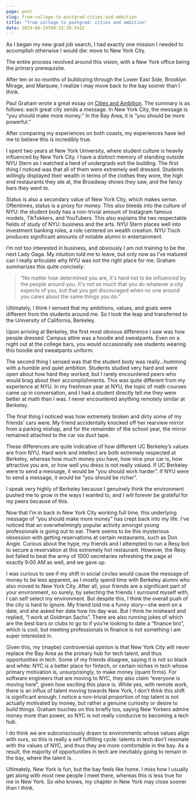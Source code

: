 ```yaml
---
page: post
slug: from-college-to-postgrad-cities-and-ambition
title: "from college to postgrad: cities and ambition"
date: 2024-06-24T00:33:30.543Z
---
```

As I began my new grad job search, I had exactly one mission I needed to accomplish otherwise I would die: move to New York City.

The entire process revolved around this vision, with a New York office being the primary prerequisite.

After ten or so months of bulldozing through the Lower East Side, Brooklyn Mirage, and Marquee, I realize I may move back to the bay sooner than I think.

Paul Graham wrote a great essay on [Cities and Ambition](https://paulgraham.com/cities.html). The summary is as follows: each great city sends a message. In New York City, the message is “you should make more money.” In the Bay Area, it is “you should be more powerful.”

After comparing my experiences on both coasts, my experiences have led me to believe this is incredibly true.

I spent two years at New York University, where student culture is heavily influenced by New York City. I have a distinct memory of standing outside NYU Stern as I watched a herd of undergrads exit the building. The first thing I noticed was that all of them were extremely well dressed. Students willingly displayed their wealth in terms of the clothes they wore, the high end restaurants they ate at, the Broadway shows they saw, and the fancy bars they went to.

Status is also a secondary value of New York City, which makes sense. Oftentimes, status is a proxy for money. This also bleeds into the culture of NYU: the student body has a non-trivial amount of Instagram famous models, TikTokkers, and YouTubers. This also explains the two respectable fields of study of NYU: business and the arts. NYU Stern places well into investment banking roles, a role centered on wealth creation. NYU Tisch produces significant amounts of notable alumni in entertainment.

I’m not too interested in business, and obviously I am not training to be the next Lady Gaga. My intuition told me to leave, but only now as I’ve matured can I really articulate why NYU was not the right place for me. Graham summarizes this quite concisely:

> “No matter how determined you are, it's hard not to be influenced by the people around you. It's not so much that you do whatever a city expects of you, but that you get discouraged when no one around you cares about the same things you do.”

Ultimately, I think I sensed that my ambitions, values, and goals were different from the students around me. So I took the leap and transferred to the University of California, Berkeley.

Upon arriving at Berkeley, the first most obvious difference I saw was how people dressed. Campus attire was a hoodie and sweatpants. Even on a night out at the college bars, you would occasionally see students wearing this hoodie and sweatpants uniform.

The second thing I sensed was that the student body was really…humming with a humble and quiet ambition. Students studied very hard and were open about how hard they worked, but I rarely encountered peers who would brag about their accomplishments. This was quite different from my experience at NYU. In my freshman year at NYU, the topic of math courses came up in conversation, and I had a student directly tell me they were better at math than I was. I never encountered anything remotely similar at Berkeley.

The final thing I noticed was how extremely broken and dirty some of my friends’ cars were. My friend accidentally knocked off her rearview mirror from a parking mishap, and for the remainder of the school year, the mirror remained attached to the car via duct tape.

These differences are quite indicative of how different UC Berkeley’s values are from NYU. Hard work and intellect are both extremely respected at Berkeley, whereas how much money you have, how nice your car is, how attractive you are, or how well you dress is not really valued. If UC Berkeley were to send a message, it would be “you should work harder”. If NYU were to send a message, it would be “you should be richer”.

I speak very highly of Berkeley because I genuinely think the environment pushed me to grow in the ways I wanted to, and I will forever be grateful for my peers because of this.

Now that I’m in back in New York City working full time, this underlying message of “you should make more money” has crept back into my life. I’ve noticed that an overwhelmingly popular activity amongst young professionals is going out to eat. There seems to be this mysterious obsession with getting reservations at certain restaurants, such as Don Angie. Curious about the hype, my friends and I attempted to run a Resy bot to secure a reservation at this extremely hot restaurant. However, the Resy bot failed to beat the army of 1000 secretaries refreshing the page at exactly 9:00 AM as well, and we gave up.

I was curious to see if my shift in social circles would cause the message of money to be less apparent, as I mostly spend time with Berkeley alumni who also moved to New York City. After all, your friends are a significant part of your environment, so surely, by selecting the friends I surround myself with, I can self select my environment. But despite this, I think the overall push of the city is hard to ignore. My friend told me a funny story—she went on a date, and she asked her date how his day was. But I think he misheard and replied, “I work at Goldman Sachs”. There are also running jokes of which are the best bars or clubs to go to if you’re looking to date a “finance bro”, which is cool, but meeting professionals in finance is not something I am super interested in.

Given this, my (maybe) controversial opinion is that New York City will never replace the Bay Area as the primary hub for tech talent, and thus opportunities in tech. Some of my friends disagree, saying it is not so black and white: NYC is a better place for fintech, or certain niches in tech whose primary motivation is, unsurprisingly, to make money (quant firms). For software engineers that are moving to NYC, they also claim “everyone is moving here”, given how exciting this place is. While yes, with remote work, there is an influx of talent moving towards New York, I don’t think this shift is significant enough. I notice a non-trivial proportion of top talent is not actually motivated by money, but rather a genuine curiosity or desire to build things. Graham touches on this briefly too, saying New Yorkers admire money more than power, so NYC is not really conducive to becoming a tech hub.

I do think we are subconsciously drawn to environments whose values align with ours, so this is really a self fulfilling cycle: talents in tech don’t resonate with the values of NYC, and thus they are more comfortable in the bay. As a result, the majority of opportunities in tech are inevitably going to remain in the bay, where the talent is.

Ultimately, New York is fun, but the bay feels like home. I miss how I usually get along with most new people I meet there, whereas this is less true for me in New York. So who knows, my chapter in New York may close sooner than I think.